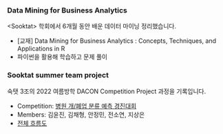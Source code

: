 ### Data Mining for Business Analytics
&lt;Sooktat> 학회에서 6개월 동안 배운 데이터 마이닝 정리했습니다.

- [교재] Data Mining for Business Analytics : Concepts, Techniques, and Applications in R
- 파이썬을 활용해 학습하고 문제 풀이

### Sooktat summer team project
숙탯 3조의 2022 여름방학 DACON Competition Project 과정을 기록입니다.
- Competition: [병원 개/폐업 분류 예측 경진대회](https://dacon.io/competitions/official/9565/overview/description)
- Members: 김윤진, 김채형, 안정민, 전소연, 지상은
- [전체 흐름도](https://github.com/ssoyeonn/Hospital_Closure_Prediction)
